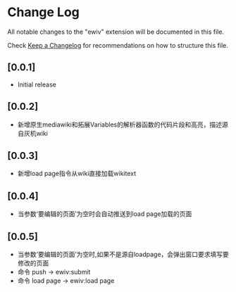 # Change Log

All notable changes to the "ewiv" extension will be documented in this file.

Check [Keep a Changelog](http://keepachangelog.com/) for recommendations on how to structure this file.

## [0.0.1]

- Initial release

## [0.0.2]

- 新增原生mediawiki和拓展Variables的解析器函数的代码片段和高亮，描述源自灰机wiki

## [0.0.3]

- 新增load page指令从wiki直接加载wikitext

## [0.0.4]

- 当参数‘要编辑的页面’为空时会自动推送到load page加载的页面

## [0.0.5]

- 当参数‘要编辑的页面’为空时,如果不是源自loadpage，会弹出窗口要求填写要修改的页面
- 命令  push        ->  ewiv:submit
- 命令  load page   ->  ewiv:load page